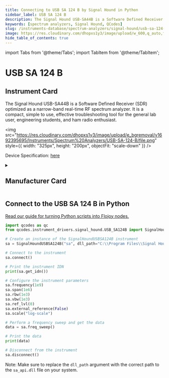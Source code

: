 ```yaml
---
title: Connecting to USB SA 124 B by Signal Hound in Python
sidebar_label: USB SA 124 B
description: The Signal Hound USB-SA44B is a Software Defined Receiver (SDR) optimized as a narrow-band real-time RF spectrum analyzer. It is a compact, simple to use, effective troubleshooting tool for the general lab user, engineering students, and ham radio enthusiast.
keywords: [spectrum analyzers, Signal Hound, QCodes]
slug: /instruments-database/spectrum-analyzers/signal-hound/usb-sa-124-b
image: https://res.cloudinary.com/dhopxs1y3/image/upload/w_600,q_auto,f_auto/e_bgremoval/v1692395695/Instruments/Spectrum%20Analyzers/USB-SA-124-B/file.jpg
hide_table_of_contents: true
---
```


import Tabs from '@theme/Tabs';
import TabItem from '@theme/TabItem';

# USB SA 124 B

## Instrument Card

<div className="flex">

<div>

The Signal Hound USB-SA44B is a Software Defined Receiver (SDR) optimized as a narrow-band real-time RF spectrum analyzer. It is a compact, simple to use, effective troubleshooting tool for the general lab user, engineering students, and ham radio enthusiast.

</div>

<img src="https://res.cloudinary.com/dhopxs1y3/image/upload/e_bgremoval/v1692395695/Instruments/Spectrum%20Analyzers/USB-SA-124-B/file.png" style={{ width: "325px", height: "200px", objectFit: "scale-down" }} />

</div>

<div className="flex text-center">

<p>Device Specification: <a target="\_blank" href="http://signalhound.com/sigdownloads/datasheets/SA44B_sellsheet-Spring-2021.pdf">here</a></p>

</div>

<details style={{ marginTop: "15px"}}>
<summary><h2>Manufacturer Card</h2></summary>

<img src="https://res.cloudinary.com/dhopxs1y3/image/upload/v1692806199/Instruments/Vendor%20Logos/Signalhound.png" style={{ width: "100%", height: "170px",objectFit: "scale-down" }} />

Signal Hound is a manufacturer of RF spectrum analyzers and signal generators.

<ul>
  <li>Headquarters: USA</li>
  <li>Yearly Revenue (millions, USD): 3.6</li>
  <li>Vendor Website: <a href="https://signalhound.com/">here</a></li>
</ul>
</details>

## Connect to the USB SA 124 B in Python

[Read our guide for turning Python scripts into Flojoy nodes.](https://docs.flojoy.ai/custom-nodes/creating-custom-node/)
<Tabs>
<TabItem value="QCodes" label="QCodes">

```python
import qcodes as qc
from qcodes.instrument_drivers.signal_hound.USB_SA124B import SignalHoundUSBSA124B

# Create an instance of the SignalHoundUSBSA124B instrument
sa = SignalHoundUSBSA124B("sa", dll_path="C:\\Program Files\\Signal Hound\\Spike\\sa_api.dll")

# Connect to the instrument
sa.connect()

# Print the instrument IDN
print(sa.get_idn())

# Configure the instrument parameters
sa.frequency(1e9)
sa.span(1e6)
sa.rbw(1e3)
sa.vbw(1e3)
sa.ref_lvl(0)
sa.external_reference(False)
sa.scale("log-scale")

# Perform a frequency sweep and get the data
data = sa.freq_sweep()

# Print the data
print(data)

# Disconnect from the instrument
sa.disconnect()
```
Note: Make sure to replace the `dll_path` argument with the correct path to the `sa_api.dll` file on your system.

</TabItem>
</Tabs>